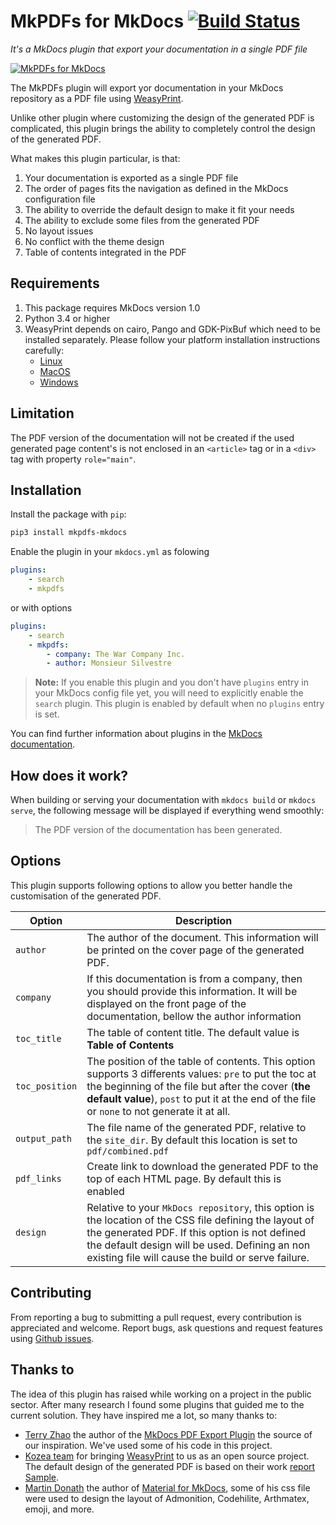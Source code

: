 # MkPDFs for MkDocs [![Build Status](https://travis-ci.com/comwes/mkpdfs-mkdocs-plugin.svg?branch=master)](https://travis-ci.com/comwes/mkpdfs-mkdocs-plugin)

*It's a MkDocs plugin that export your documentation in a single PDF file*

[![MkPDFs for MkDocs](https://raw.githubusercontent.com/comwes/mkpdfs-mkdocs-plugin/master/docs/assets/../images/mkpdfs.png)][mkpdfsdoc]

  [mkpdfsdoc]: https://mkpdfs.comwes.eu


The MkPDFs plugin will export yor documentation in your MkDocs repository as a PDF file using [WeasyPrint](http://weasyprint.org/).

Unlike other plugin where customizing the design of the generated PDF is complicated, this plugin brings the ability to completely control the design of the generated PDF.

What makes this plugin particular, is that:

1. Your documentation is exported as a single PDF file
1. The order of pages fits the navigation as defined in the MkDocs configuration file
1. The ability to override the default design to make it fit your needs
1. The ability to exclude some files from the generated PDF
1. No layout issues
1. No conflict with the theme design
1. Table of contents integrated in the PDF

## Requirements

1. This package requires MkDocs version 1.0
2. Python 3.4 or higher
3. WeasyPrint depends on cairo, Pango and GDK-PixBuf which need to be installed separately. Please follow your platform installation instructions carefully:
    - [Linux][weasyprint-linux]
    - [MacOS][weasyprint-macos]
    - [Windows][weasyprint-windows]

## Limitation

The PDF version of the documentation will not be created if the used generated page content's is not enclosed in an `<article>` tag  or in a `<div>` tag with property `role="main"`.

## Installation

Install the package with `pip`:

```bash
pip3 install mkpdfs-mkdocs
```

Enable the plugin in your `mkdocs.yml` as folowing

```yaml
plugins:
    - search
    - mkpdfs
```

or with options

```yaml
plugins:
    - search
    - mkpdfs:
        - company: The War Company Inc.
        - author: Monsieur Silvestre
```

> **Note:** If you enable this plugin and you don't have `plugins` entry in your MkDocs config file yet, you will need to explicitly enable the `search` plugin. This plugin is enabled by default when no `plugins` entry is set.

You can find further information about plugins in the [MkDocs documentation][mkdocs-plugins].

## How does it work?

When building or serving your documentation with `mkdocs build` or `mkdocs serve`, the following message will be displayed if everything wend smoothly:

> The PDF version of the documentation has been generated.

## Options

This plugin supports following options to allow you better handle the customisation of the generated PDF.


| Option | Description |
| --- | --- |
| `author` | The author of the document. This information will be printed on the cover page of the generated PDF. |
| `company` | If this documentation is from a company, then you should provide this information. It will be displayed on the front page of the documentation, bellow the author information|
| `toc_title` | The table of content title. The default value is **Table of Contents** |
| `toc_position` | The position of the table of contents. This option supports 3 differents values: `pre` to put the toc at the beginning of the file but after the cover (**the default value**), `post` to put it at the end of the file or `none` to not generate it at all. |
| `output_path` | The file name of the generated PDF, relative to the `site_dir`. By default this location is set to `pdf/combined.pdf`|
| `pdf_links` | Create link to download the generated PDF to the top of each HTML page. By default this is enabled |
| `design` |  Relative to your `MkDocs repository`, this option is the location of the CSS file defining the layout of the generated PDF. If this option is not defined the default design will be used. Defining an non existing file will cause the build or serve failure. |

## Contributing

From reporting a bug to submitting a pull request, every contribution is appreciated and welcome. Report bugs, ask questions and request features using [Github issues][github-issues].


## Thanks to

The idea of this plugin has raised while working on a project in the public sector. After many research I found some plugins that guided me to the current solution. They have inspired me a lot, so many thanks to:

- [Terry Zhao][zhaoterryy] the author of the [MkDocs PDF Export Plugin][mkdocs-pdf-export-plugin] the source of our inspiration. We've used some of his code in this project.
- [Kozea team][kozeateam] for bringing [WeasyPrint](https://github.com/Kozea/WeasyPrint) to us as an open source project. The default design of the generated PDF is based on their work [report Sample](https://github.com/Kozea/WeasyPrint/tree/gh-pages/samples/report).
- [Martin Donath][squidfunk] the author of [Material for MkDocs][materialmkdoc], some of his css file were used to design the layout of Admonition, Codehilite, Arthmatex, emoji, and more.


[weasyprint-linux]: https://weasyprint.readthedocs.io/en/latest/install.html#linux
[weasyprint-macos]: https://weasyprint.readthedocs.io/en/latest/install.html#macos
[weasyprint-windows]: https://weasyprint.readthedocs.io/en/latest/install.html#windows
[mkdocs-plugins]: http://www.mkdocs.org/user-guide/plugins/
[github-issues]: https://github.com/comwes/mkpdfs-mkdocs-plugin/issues
[contributing]: CONTRIBUTING.md
[mkdocs-pdf-export-plugin]: https://github.com/zhaoterryy/mkdocs-pdf-export-plugin
[kozeateam]: https://github.com/Kozea
[zhaoterryy]:  https://github.com/zhaoterryy
[squidfunk]: https://github.com/squidfunk
[materialmkdoc]: https://github.com/squidfunk/mkdocs-material
